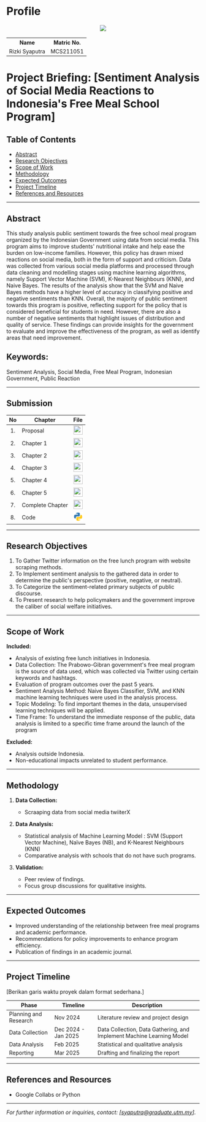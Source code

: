 # Profile

<p align="center"><img height="300px" src="https://github.com/drshahizan/research-design/blob/main/proposal/proposal24251/rizkipm/images/rizki.png"></p>

<table align="center">
  <tr>
    <th>Name</th>
    <th>Matric No.</th>
  </tr>
  <tr>
    <td>Rizki Syaputra</td>
    <td>MCS211051</td>
  </tr>
</table>


# Project Briefing: [Sentiment Analysis of Social Media Reactions to Indonesia's Free Meal School Program]



## Table of Contents
- [Abstract](#abstract)
- [Research Objectives](#research-objectives)
- [Scope of Work](#scope-of-work)
- [Methodology](#methodology)
- [Expected Outcomes](#expected-outcomes)
- [Project Timeline](#project-timeline)
- [References and Resources](#references-and-resources)

---

## Abstract

This study analysis public sentiment towards the free school meal program organized by the Indonesian Government using data from social media. This program aims to improve students' nutritional intake and help ease the burden on low-income families. However, this policy has drawn mixed reactions on social media, both in the form of support and criticism. Data was collected from various social media platforms and processed through data cleaning and modelling stages using machine learning algorithms, namely Support Vector Machine (SVM), K-Nearest Neighbours (KNN), and Naive Bayes. The results of the analysis show that the SVM and Naive Bayes methods have a higher level of accuracy in classifying positive and negative sentiments than KNN. Overall, the majority of public sentiment towards this program is positive, reflecting support for the policy that is considered beneficial for students in need. However, there are also a number of negative sentiments that highlight issues of distribution and quality of service. These findings can provide insights for the government to evaluate and improve the effectiveness of the program, as well as identify areas that need improvement.

## Keywords: 

Sentiment Analysis, Social Media, Free Meal Program, Indonesian Government, Public Reaction

---
## Submission

| No  | Chapter     |                                                 File |
| :-: | ---------- | :---------------------------------------------------------------------------------------------------: |
|  1.  | Proposal | <a href="RIZKI SYAPUTRA_MCSD 6215 Project 1 Proposal Form Update 29 Nov.pdf"><img src="../../../images/pdf.svg" width="24px" height="24px"></a> |
|  2.  | Chapter 1 | <a href="Chapter 1/"><img src="../../../images/pdf.svg" width="24px" height="24px"></a> |
|  3.  | Chapter 2 | <a href="Chapter 2/"><img src="../../../images/pdf.svg" width="24px" height="24px"></a> |
|  4.  | Chapter 3 | <a href="Chapter 3/"><img src="../../../images/pdf.svg" width="24px" height="24px"></a> |
|  5.  | Chapter 4 | <a href="Chapter 4/"><img src="../../../images/pdf.svg" width="24px" height="24px"></a> |
|  6.  | Chapter 5 | <a href="Chapter 5/"><img src="../../../images/pdf.svg" width="24px" height="24px"></a> |
|  7.  | Complete Chapter | <a href="Full Chapter/"><img src="../../../images/pdf.svg" width="24px" height="24px"></a> |
|  8.  | Code | <a href="code"><img src="../../../images/python_icon.png" width="24px" height="24px"></a> |

---

## Research Objectives

1. To Gather Twitter information on the free lunch program with website scraping methods.
2. To Implement sentiment analysis to the gathered data in order to determine the public's perspective (positive, negative, or neutral).
3. To Categorize the sentiment-related primary subjects of public discourse.
4. To Present research to help policymakers and the government improve the caliber of social welfare initiatives.

---

## Scope of Work

**Included:**
- Analysis of existing free lunch initiatives in Indonesia.
- Data Collection: The Prabowo-Gibran government's free meal program is the source of data used, which was collected via Twitter using certain keywords and hashtags.
- Evaluation of program outcomes over the past 5 years.
- Sentiment Analysis Method: Naive Bayes Classifier, SVM, and KNN machine learning techniques were used in the analysis process.
- Topic Modeling: To find important themes in the data, unsupervised learning techniques will be applied.
- Time Frame: To understand the immediate response of the public, data analysis is limited to a specific time frame around the launch of the program

**Excluded:**
- Analysis outside Indonesia.
- Non-educational impacts unrelated to student performance.

---

## Methodology

1. **Data Collection:**
   - Scraaping data from social media twiiterX

2. **Data Analysis:**
   - Statistical analysis of Machine Learning Model : SVM (Support Vector Machine), Naïve Bayes (NB), and K-Nearest Neighbours (KNN)
   - Comparative analysis with schools that do not have such programs.

3. **Validation:**
   - Peer review of findings.
   - Focus group discussions for qualitative insights.

---

## Expected Outcomes


- Improved understanding of the relationship between free meal programs and academic performance.
- Recommendations for policy improvements to enhance program efficiency.
- Publication of findings in an academic journal.

---

## Project Timeline
[Berikan garis waktu proyek dalam format sederhana.]

| Phase                 | Timeline      | Description                              |
|-----------------------|---------------|------------------------------------------|
| Planning and Research | Nov 2024      | Literature review and project design     |
| Data Collection       | Dec 2024 - Jan 2025 | Data Collection, Data Gathering, and Implement Machine Learning Model |
| Data Analysis         | Feb 2025      | Statistical and qualitative analysis     |
| Reporting             | Mar 2025      | Drafting and finalizing the report       |


---

## References and Resources


- Google Collabs or Python


---

*For further information or inquiries, contact: [syaputra@graduate.utm.my].*


